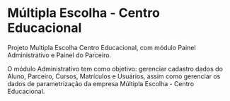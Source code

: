 # Múltipla Escolha - Centro Educacional
Projeto Multipla Escolha Centro Educacional, com módulo Painel Administrativo e Painel do Parceiro.

O módulo Administrativo tem como objetivo: gerenciar cadastro dados do Aluno, Parceiro, Cursos, Matrículos e Usuários, assim como gerenciar os dados
de parametrização da empresa Múltipla Escolha - Centro Educacional.
